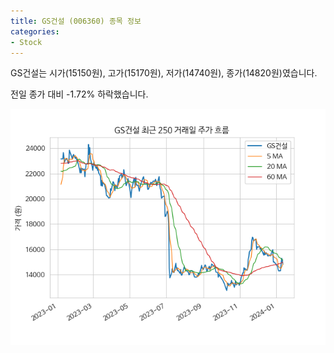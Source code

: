 ```yaml
---
title: GS건설 (006360) 종목 정보
categories:
- Stock
---
```


GS건설는 시가(15150원), 고가(15170원), 저가(14740원), 종가(14820원)였습니다.

전일 종가 대비 -1.72% 하락했습니다.

<!-- more -->

![006360](/assets/images/stock/006360.png)